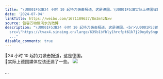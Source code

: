 ```yaml
---
title: "\U0001F53B24 小时 10 起持刀袭击报道，这是德国。\U0001F53B实际上德国媒体应该还漏了一些。 [图片]"
date: '2024-07-04'
linkTitle: https://weibo.com/1671109627/Om3m4zNxw
source: 包容万物恒河水的微博
description: "\U0001F53B24 小时 10 起持刀袭击报道，这是德国。<br>\U0001F53B实际上德国媒体应该还漏了一些。 <img style=\"\"
  src=\"https://tvax4.sinaimg.cn/large/639b1bfbly1hrcfpt61k7j20oy0y6ngu.jpg\" referrerpolicy=\"no-referrer\"><br><br>
  ..."
disable_comments: true
---
```

🔻24 小时 10 起持刀袭击报道，这是德国。<br>🔻实际上德国媒体应该还漏了一些。 <img style="" src="https://tvax4.sinaimg.cn/large/639b1bfbly1hrcfpt61k7j20oy0y6ngu.jpg" referrerpolicy="no-referrer"><br><br> ...